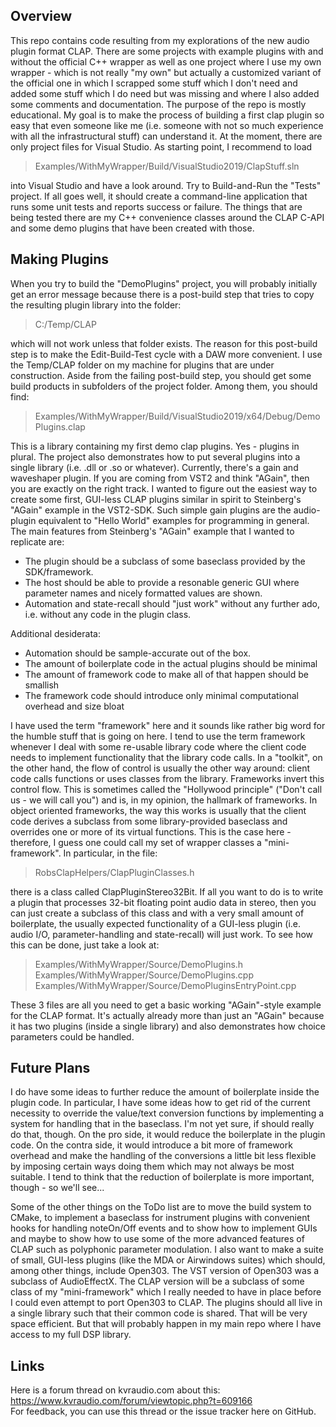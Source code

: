 Overview
--------

This repo contains code resulting from my explorations of the new audio plugin format CLAP. There 
are some projects with example plugins with and without the official C++ wrapper as well as one 
project where I use my own wrapper - which is not really "my own" but actually a customized variant 
of the official one in which I scrapped some stuff which I don't need and added some stuff which I 
do need but was missing and where I also added some comments and documentation. The purpose of the 
repo is mostly educational. My goal is to make the process of building a first clap plugin so easy 
that even someone like me (i.e. someone with not so much experience with all the infrastructural 
stuff) can understand it. At the moment, there are only project files for Visual Studio. As starting
point, I recommend to load

> Examples/WithMyWrapper/Build/VisualStudio2019/ClapStuff.sln

into Visual Studio and have a look around. Try to Build-and-Run the "Tests" project. If all goes 
well, it should create a command-line application that runs some unit tests and reports success or 
failure. The things that are being tested there are my C++ convenience classes around the CLAP C-API 
and some demo plugins that have been created with those.


Making Plugins
--------------

When you try to build the "DemoPlugins" project, you will probably initially get an error message 
because there is a post-build step that tries to copy the resulting plugin library into the folder:
 
> C:/Temp/CLAP  

which will not work unless that folder exists. The reason for this post-build step is to make the 
Edit-Build-Test cycle with a DAW more convenient. I use the Temp/CLAP folder on my machine for 
plugins that are under construction. Aside from the failing post-build step, you should get some 
build products in subfolders of the project folder. Among them, you should find:

> Examples/WithMyWrapper/Build/VisualStudio2019/x64/Debug/DemoPlugins.clap

This is a library containing my first demo clap plugins. Yes - plugins in plural. The project also 
demonstrates how to put several plugins into a single library (i.e. .dll or .so or whatever). 
Currently, there's a gain and waveshaper plugin. If you are coming from VST2 and think "AGain", then 
you are exactly on the right track. I wanted to figure out the easiest way to create some first, 
GUI-less CLAP plugins similar in spirit to Steinberg's "AGain" example in the VST2-SDK. Such simple 
gain plugins are the audio-plugin equivalent to "Hello World" examples for programming in general.
The main features from Steinberg's "AGain" example that I wanted to replicate are:

  - The plugin should be a subclass of some baseclass provided by the SDK/framework.
  - The host should be able to provide a resonable generic GUI where parameter names and nicely 
    formatted values are shown.
  - Automation and state-recall should "just work" without any further ado, i.e. without any code in
    the plugin class.
 
Additional desiderata:

  - Automation should be sample-accurate out of the box.
  - The amount of boilerplate code in the actual plugins should be minimal
  - The amount of framework code to make all of that happen should be smallish
  - The framework code should introduce only minimal computational overhead and size bloat

I have used the term "framework" here and it sounds like rather big word for the humble stuff that 
is going on here. I tend to use the term framework whenever I deal with some re-usable library code 
where the client code needs to implement functionality that the library code calls. In a "toolkit",
on the other hand, the flow of control is usually the other way around: client code calls functions 
or uses classes from the library. Frameworks invert this control flow. This is sometimes called the 
"Hollywood principle" ("Don't call us - we will call you") and is, in my opinion, the hallmark of 
frameworks. In object oriented frameworks, the way this works is usually that the client code 
derives a subclass from some library-provided baseclass and overrides one or more of its virtual 
functions. This is the case here - therefore, I guess one could call my set of wrapper classes a 
"mini-framework". In particular, in the file:

> RobsClapHelpers/ClapPluginClasses.h

there is a class called ClapPluginStereo32Bit. If all you want to do is to write a plugin that 
processes 32-bit floating point audio data in stereo, then you can just create a subclass of this
class and with a very small amount of boilerplate, the usually expected functionality of a 
GUI-less plugin (i.e. audio I/O, parameter-handling and state-recall) will just work. To see how 
this can be done, just take a look at:

> Examples/WithMyWrapper/Source/DemoPlugins.h  
> Examples/WithMyWrapper/Source/DemoPlugins.cpp  
> Examples/WithMyWrapper/Source/DemoPluginsEntryPoint.cpp

These 3 files are all you need to get a basic working "AGain"-style example for the CLAP format. 
It's actually already more than just an "AGain" because it has two plugins (inside a single 
library) and also demonstrates how choice parameters could be handled.


Future Plans
------------

I do have some ideas to further reduce the amount of boilerplate inside the plugin code. In 
particular, I have some ideas how to get rid of the current necessity to override the value/text
conversion functions by implementing a system for handling that in the baseclass. I'm not yet sure,
if should really do that, though. On the pro side, it would reduce the boilerplate in the plugin 
code. On the contra side, it would introduce a bit more of framework overhead and make the handling 
of the conversions a little bit less flexible by imposing certain ways doing them which may not 
always be most suitable. I tend to think that the reduction of boilerplate is more important, 
though - so we'll see...

Some of the other things on the ToDo list are to move the build system to CMake, to implement a 
baseclass for instrument plugins with convenient hooks for handling noteOn/Off events and to show 
how to implement GUIs and maybe to show how to use some of the more advanced features of CLAP such 
as polyphonic parameter modulation. I also want to make a suite of small, GUI-less plugins (like 
the MDA or Airwindows suites) which should, among other things, include Open303. The VST version of
Open303 was a subclass of AudioEffectX. The CLAP version will be a subclass of some class of my 
"mini-framework" which I really needed to have in place before I could even attempt to port Open303
to CLAP. The plugins should all live in a single library such that their common code is shared. That 
will be very space efficient. But that will probably happen in my main repo where I have access to 
my full DSP library.


Links
-----

Here is a forum thread on kvraudio.com about this:  
https://www.kvraudio.com/forum/viewtopic.php?t=609166  
For feedback, you can use this thread or the issue tracker here on GitHub.